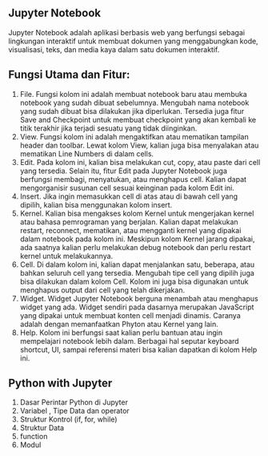 ## Jupyter Notebook
Jupyter Notebook adalah aplikasi berbasis web yang berfungsi sebagai lingkungan interaktif untuk membuat dokumen yang menggabungkan kode, visualisasi, teks, dan media kaya dalam satu dokumen interaktif. 

## Fungsi Utama dan Fitur:
1. File. Fungsi kolom ini adalah membuat notebook baru atau membuka notebook yang sudah dibuat sebelumnya. Mengubah nama notebook yang sudah dibuat bisa dilakukan jika diperlukan. Tersedia juga fitur Save and Checkpoint untuk membuat checkpoint yang akan kembali ke titik terakhir jika terjadi sesuatu yang tidak diinginkan.
2. View. Fungsi kolom ini adalah mengaktifkan atau mematikan tampilan header dan toolbar. Lewat kolom View, kalian juga bisa menyalakan atau mematikan Line Numbers di dalam cells.
3. Edit. Pada kolom ini, kalian bisa melakukan cut, copy, atau paste dari cell yang tersedia. Selain itu, fitur Edit pada Jupyter Notebook juga berfungsi membagi, menyatukan, atau menghapus cell. Kalian dapat mengorganisir susunan cell sesuai keinginan pada kolom Edit ini.
4. Insert. Jika ingin memasukkan cell di atas atau di bawah cell yang dipilih, kalian bisa menggunakan kolom insert.
5. Kernel. Kalian bisa mengakses kolom Kernel untuk mengerjakan kernel atau bahasa pemrograman yang berjalan. Kalian dapat melakukan restart, reconnect, mematikan, atau mengganti kernel yang dipakai dalam notebook pada kolom ini. Meskipun kolom Kernel jarang dipakai, ada saatnya kalian perlu melakukan debug notebook dan perlu restart kernel untuk melakukannya.
6. Cell. Di dalam kolom ini, kalian dapat menjalankan satu, beberapa, atau bahkan seluruh cell yang tersedia. Mengubah tipe cell yang dipilih juga bisa dilakukan dalam kolom Cell. Kolom ini juga bisa digunakan untuk menghapus output dari cell yang telah dikerjakan.
7. Widget. Widget Jupyter Notebook berguna menambah atau menghapus widget yang ada. Widget sendiri pada dasarnya merupakan JavaScript yang dipakai untuk membuat konten cell menjadi dinamis. Caranya adalah dengan memanfaatkan Phyton atau Kernel yang lain.
8. Help. Kolom ini berfungsi saat kalian perlu bantuan atau ingin mempelajari notebook lebih dalam. Berbagai hal seputar keyboard shortcut, UI, sampai referensi materi bisa kalian dapatkan di kolom Help ini.

## Python with  Jupyter 
1. Dasar Perintar Python di Jupyter
2. Variabel , Tipe Data dan operator 
3. Struktur Kontrol (if, for, while)
4. Struktur Data
5. function
6. Modul

